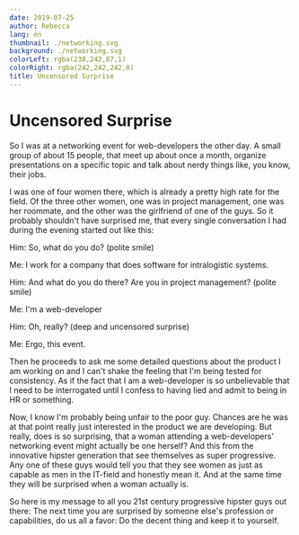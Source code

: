 ```yaml
---
date: 2019-07-25
author: Rebecca
lang: en
thumbnail: ./networking.svg
background: ./networking.svg
colorLeft: rgba(238,242,87,1)
colorRight: rgba(242,242,242,0)
title: Uncensored Surprise
---
```


# Uncensored Surprise

So I was at a networking event for web-developers the other day. A small group of about 15 people, that meet up about once a month, organize presentations on a specific topic and talk about nerdy things like, you know, their jobs. 

I was one of four women there, which is already a pretty high rate for the field. Of the three other women, one was in project management, one was her roommate, and the other was the girlfriend of one of the guys. So it probably shouldn't have surprised me, that every single conversation I had during the evening started out like this: 

Him: So, what do you do? (polite smile)

Me: I work for a company that does software for intralogistic systems. 

Him: And what do you do there? Are you in project management? (polite smile) 

Me: I'm a web-developer

Him: Oh, really? (deep and uncensored surprise)

Me: Ergo, this event. 

Then he proceeds to ask me some detailed questions about the product I am working on and I can't shake the feeling that I'm being tested for consistency. As if the fact that I am a web-developer is so unbelievable that I need to be interrogated until I confess to having lied and admit to being in HR or something. 

Now, I know I'm probably being unfair to the poor guy. Chances are he was at that point really just interested in the product we are developing. But really, does is so surprising, that a woman attending a web-developers' networking event might actually be one herself? And this from the innovative hipster generation that see themselves as super progressive. Any one of these guys would tell you that they see women as just as capable as men in the IT-field and honestly mean it. And at the same time they will be surprised when a woman actually is. 

So here is my message to all you 21st century progressive hipster guys out there: The next time you are surprised by someone else's profession or capabilities, do us all a favor: Do the decent thing and keep it to yourself. 